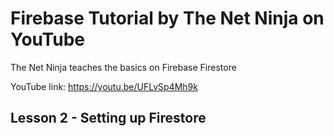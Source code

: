 # Firebase Tutorial by The Net Ninja on YouTube

The Net Ninja teaches the basics on Firebase Firestore

YouTube link: https://youtu.be/UFLvSp4Mh9k

## Lesson 2 - Setting up Firestore